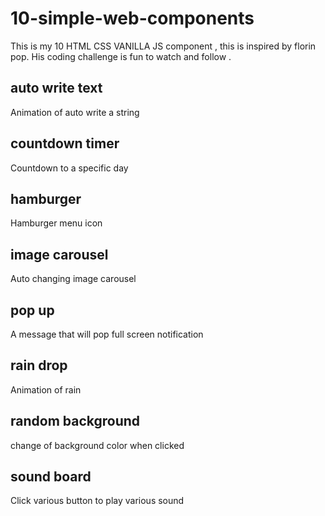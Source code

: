 # 10-simple-web-components
This is my 10 HTML CSS VANILLA JS component , this is inspired by florin pop. His coding challenge is fun to watch and follow .
## auto write text
Animation of auto write a string
## countdown timer
Countdown to a specific day
## hamburger
Hamburger menu icon
## image carousel
Auto changing image carousel
## pop up
A message that will pop full screen notification
## rain drop
Animation of rain
## random background 
change of background color when clicked 
## sound board
Click various button to play various sound
